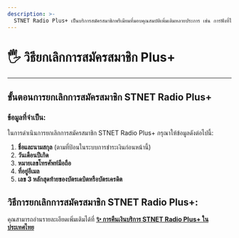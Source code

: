 ```yaml
---
description: >-
  STNET Radio Plus+ เป็นบริการสมัครสมาชิกพรีเมียมที่มอบคุณสมบัติเพิ่มเติมหลายประการ เช่น การฟังที่ไม่มีโฆษณา, เสียงคุณภาพสูง, และการเข้าถึงเนื้อหาพิเศษ
---
```


# 🖐️ วิธียกเลิกการสมัครสมาชิก Plus+

***

## ขั้นตอนการยกเลิกการสมัครสมาชิก STNET Radio Plus+

### ข้อมูลที่จำเป็น:

ในการดำเนินการยกเลิกการสมัครสมาชิก STNET Radio Plus+ กรุณาให้ข้อมูลดังต่อไปนี้:

1. **ชื่อและนามสกุล** (ตามที่ป้อนในระบบการชำระเงินก่อนหน้านี้)
2. **วันเดือนปีเกิด**
3. **หมายเลขโทรศัพท์มือถือ**
4. **ที่อยู่อีเมล**
5. **เลข 3 หลักสุดท้ายของบัตรเดบิตหรือบัตรเครดิต**

## วิธีการยกเลิกการสมัครสมาชิก STNET Radio Plus+:

คุณสามารถอ่านรายละเอียดเพิ่มเติมได้ที่ **[✨ การคืนเงินบริการ STNET Radio Plus+ ในประเทศไทย](plus/unsubscribe/th-refund)**